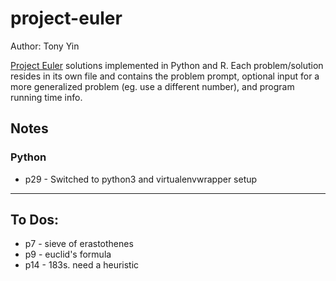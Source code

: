project-euler
============

Author: Tony Yin

[Project Euler](https://projecteuler.net/) solutions implemented in Python and R. Each problem/solution resides in its own file and contains the problem prompt, optional input for a more generalized problem (eg. use a different number), and program running time info.

## Notes

### Python

* p29 - Switched to python3 and virtualenvwrapper setup

---

## To Dos: 

* p7 - sieve of erastothenes
* p9 - euclid's formula
* p14 - 183s. need a heuristic
